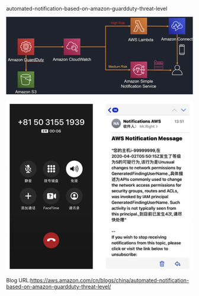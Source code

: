automated-notification-based-on-amazon-guardduty-threat-level


![图 1](res/1638341525582.png)  




![图 2](res/1638341548904.png)  


Blog URL:https://aws.amazon.com/cn/blogs/china/automated-notification-based-on-amazon-guardduty-threat-level/

